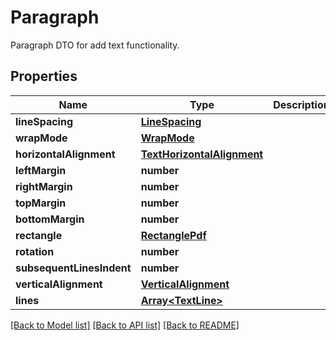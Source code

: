 # Paragraph
Paragraph DTO for add text functionality.

## Properties
Name | Type | Description | Notes
------------ | ------------- | ------------- | -------------
**lineSpacing** | [**LineSpacing**](LineSpacing.md) |  | [optional]
**wrapMode** | [**WrapMode**](WrapMode.md) |  | [optional]
**horizontalAlignment** | [**TextHorizontalAlignment**](TextHorizontalAlignment.md) |  | [optional]
**leftMargin** | **number** |  | [optional]
**rightMargin** | **number** |  | [optional]
**topMargin** | **number** |  | [optional]
**bottomMargin** | **number** |  | [optional]
**rectangle** | [**RectanglePdf**](RectanglePdf.md) |  | [optional]
**rotation** | **number** |  | [optional]
**subsequentLinesIndent** | **number** |  | [optional]
**verticalAlignment** | [**VerticalAlignment**](VerticalAlignment.md) |  | [optional]
**lines** | [**Array&lt;TextLine&gt;**](TextLine.md) |  | 
[[Back to Model list]](../README.md#documentation-for-models) [[Back to API list]](../README.md#documentation-for-api-endpoints) [[Back to README]](../README.md)

